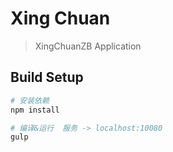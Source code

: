 # Xing Chuan

> XingChuanZB Application

## Build Setup

``` bash
# 安装依赖
npm install

# 编译&运行  服务 -> localhost:10080
gulp
